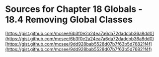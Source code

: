 # Sources for Chapter 18 Globals - 18.4 Removing Global Classes

[https://gist.github.com/mcsee/6b3f0e2a24ea7a6da72dadcbb36a8dd0](https://gist.github.com/mcsee/6b3f0e2a24ea7a6da72dadcbb36a8dd0)
[https://gist.github.com/mcsee/9dd928bab5528d07b7f63b5d76821f4f](https://gist.github.com/mcsee/9dd928bab5528d07b7f63b5d76821f4f)